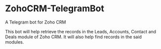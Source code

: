 # ZohoCRM-TelegramBot
A Telegram bot for Zoho CRM

This bot will help retrieve the records in the Leads, Accounts, Contact and Deals module of Zoho CRM.
It will also help find records in the said modules.

